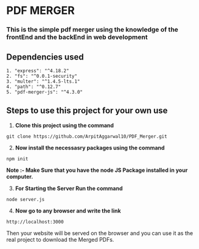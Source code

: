 # PDF MERGER
### This is the simple pdf merger using the knowledge of the frontEnd and the backEnd in web development

## Dependencies used
```
1. "express": "^4.18.2"
2. "fs": "^0.0.1-security"
3. "multer": "^1.4.5-lts.1"
4. "path": "^0.12.7"
5. "pdf-merger-js": "^4.3.0"
```
## Steps to use this project for your own use
1. **Clone this project using the command**
```dotnetcli
git clone https://github.com/ArpitAggarwal10/PDF_Merger.git
```
2. **Now install the necessasry packages using the command**

```dotnetcli
npm init
```
**Note :- Make Sure that you have the node JS Package installed in your computer.**

3. **For Starting the Server Run the command**

```dotnetcli
node server.js
```
4. **Now go to any browser and write the link**

```dotnetcli
http://localhost:3000
```
Then your website will be served on the browser and you can use it as the real project to download the Merged PDFs.